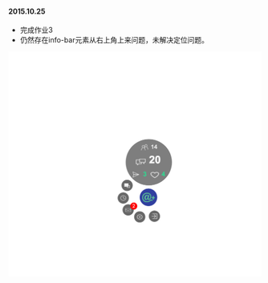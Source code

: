 #### 2015.10.25
* 完成作业3
* 仍然存在info-bar元素从右上角上来问题，未解决定位问题。

<img src="Screenshot.png" alt="effect-picture"></img>